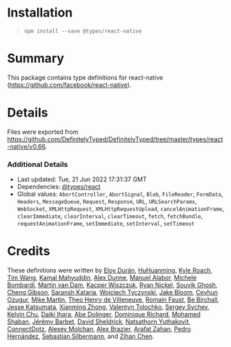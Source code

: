 # Installation
> `npm install --save @types/react-native`

# Summary
This package contains type definitions for react-native (https://github.com/facebook/react-native).

# Details
Files were exported from https://github.com/DefinitelyTyped/DefinitelyTyped/tree/master/types/react-native/v0.66.

### Additional Details
 * Last updated: Tue, 21 Jun 2022 17:31:37 GMT
 * Dependencies: [@types/react](https://npmjs.com/package/@types/react)
 * Global values: `AbortController`, `AbortSignal`, `Blob`, `FileReader`, `FormData`, `Headers`, `MessageQueue`, `Request`, `Response`, `URL`, `URLSearchParams`, `WebSocket`, `XMLHttpRequest`, `XMLHttpRequestUpload`, `cancelAnimationFrame`, `clearImmediate`, `clearInterval`, `clearTimeout`, `fetch`, `fetchBundle`, `requestAnimationFrame`, `setImmediate`, `setInterval`, `setTimeout`

# Credits
These definitions were written by [Eloy Durán](https://github.com/alloy), [HuHuanming](https://github.com/huhuanming), [Kyle Roach](https://github.com/iRoachie), [Tim Wang](https://github.com/timwangdev), [Kamal Mahyuddin](https://github.com/kamal), [Alex Dunne](https://github.com/alexdunne), [Manuel Alabor](https://github.com/swissmanu), [Michele Bombardi](https://github.com/bm-software), [Martin van Dam](https://github.com/mvdam), [Kacper Wiszczuk](https://github.com/esemesek), [Ryan Nickel](https://github.com/mrnickel), [Souvik Ghosh](https://github.com/souvik-ghosh), [Cheng Gibson](https://github.com/nossbigg), [Saransh Kataria](https://github.com/saranshkataria), [Wojciech Tyczynski](https://github.com/tykus160), [Jake Bloom](https://github.com/jakebloom), [Ceyhun Ozugur](https://github.com/ceyhun), [Mike Martin](https://github.com/mcmar), [Theo Henry de Villeneuve](https://github.com/theohdv), [Romain Faust](https://github.com/romain-faust), [Be Birchall](https://github.com/bebebebebe), [Jesse Katsumata](https://github.com/Naturalclar), [Xianming Zhong](https://github.com/chinesedfan), [Valentyn Tolochko](https://github.com/vtolochk), [Sergey Sychev](https://github.com/SychevSP), [Kelvin Chu](https://github.com/RageBill), [Daiki Ihara](https://github.com/sasurau4), [Abe Dolinger](https://github.com/256hz), [Dominique Richard](https://github.com/doumart), [Mohamed Shaban](https://github.com/drmas), [Jérémy Barbet](https://github.com/jeremybarbet), [David Sheldrick](https://github.com/ds300), [Natsathorn Yuthakovit](https://github.com/natsathorn), [ConnectDotz](https://github.com/connectdotz), [Alexey Molchan](https://github.com/alexeymolchan), [Alex Brazier](https://github.com/alexbrazier), [Arafat Zahan](https://github.com/kuasha420), [Pedro Hernández](https://github.com/phvillegas), [Sebastian Silbermann](https://github.com/eps1lon), and [Zihan Chen](https://github.com/ZihanChen-MSFT).
